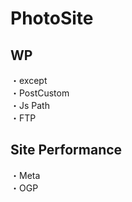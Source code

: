 # PhotoSite  

## WP  
・except                                                        
・PostCustom  
・Js Path  
・FTP

## Site Performance
・Meta  
・OGP
